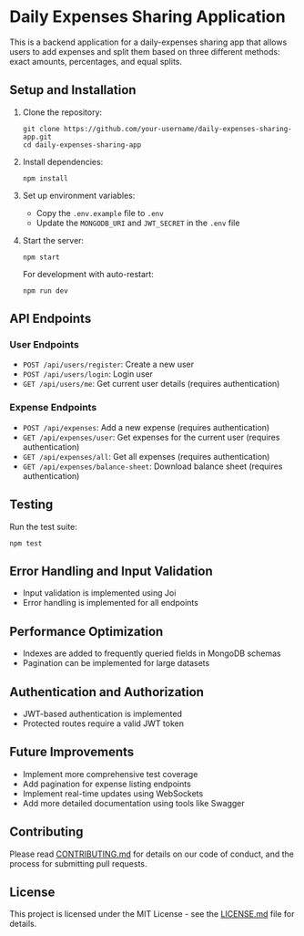 # Daily Expenses Sharing Application

This is a backend application for a daily-expenses sharing app that allows users to add expenses and split them based on three different methods: exact amounts, percentages, and equal splits.

## Setup and Installation

1. Clone the repository:
   ```
   git clone https://github.com/your-username/daily-expenses-sharing-app.git
   cd daily-expenses-sharing-app
   ```

2. Install dependencies:
   ```
   npm install
   ```

3. Set up environment variables:
   - Copy the `.env.example` file to `.env`
   - Update the `MONGODB_URI` and `JWT_SECRET` in the `.env` file

4. Start the server:
   ```
   npm start
   ```

   For development with auto-restart:
   ```
   npm run dev
   ```

## API Endpoints

### User Endpoints

- `POST /api/users/register`: Create a new user
- `POST /api/users/login`: Login user
- `GET /api/users/me`: Get current user details (requires authentication)

### Expense Endpoints

- `POST /api/expenses`: Add a new expense (requires authentication)
- `GET /api/expenses/user`: Get expenses for the current user (requires authentication)
- `GET /api/expenses/all`: Get all expenses (requires authentication)
- `GET /api/expenses/balance-sheet`: Download balance sheet (requires authentication)

## Testing

Run the test suite:

```
npm test
```

## Error Handling and Input Validation

- Input validation is implemented using Joi
- Error handling is implemented for all endpoints

## Performance Optimization

- Indexes are added to frequently queried fields in MongoDB schemas
- Pagination can be implemented for large datasets

## Authentication and Authorization

- JWT-based authentication is implemented
- Protected routes require a valid JWT token

## Future Improvements

- Implement more comprehensive test coverage
- Add pagination for expense listing endpoints
- Implement real-time updates using WebSockets
- Add more detailed documentation using tools like Swagger

## Contributing

Please read [CONTRIBUTING.md](CONTRIBUTING.md) for details on our code of conduct, and the process for submitting pull requests.

## License

This project is licensed under the MIT License - see the [LICENSE.md](LICENSE.md) file for details.